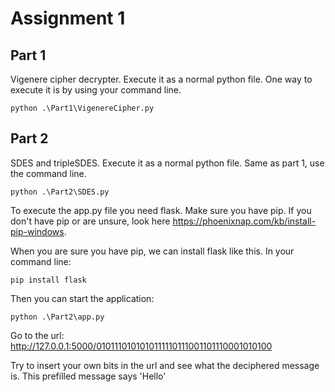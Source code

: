 # Assignment 1

## Part 1
Vigenere cipher decrypter. Execute it as a normal python file.
One way to execute it is by using your command line.
```
python .\Part1\VigenereCipher.py
```

## Part 2
SDES and tripleSDES. Execute it as a normal python file.
Same as part 1, use the command line.
```
python .\Part2\SDES.py
```

To execute the app.py file you need flask. Make sure you have pip. If you don't have pip or are unsure, look here https://phoenixnap.com/kb/install-pip-windows.

When you are sure you have pip, we can install flask like this.
In your command line:
```
pip install flask
```
Then you can start the application:
```
python .\Part2\app.py
```

Go to the url: http://127.0.0.1:5000/0101110101010111110111001101110001010100

Try to insert your own bits in the url and see what the deciphered message is. This prefilled message says 'Hello'
